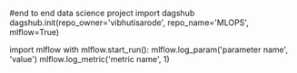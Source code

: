 #end to end data science project
import dagshub
dagshub.init(repo_owner='vibhutisarode', repo_name='MLOPS', mlflow=True)

import mlflow
with mlflow.start_run():
  mlflow.log_param('parameter name', 'value')
  mlflow.log_metric('metric name', 1)